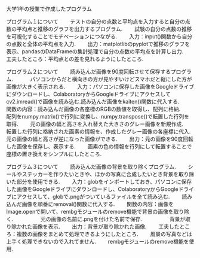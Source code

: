 大学1年の授業で作成したプログラム

プログラム１について　　
テストの自分の点数と平均点を入力すると自分の点数の平均点と推移のグラフを出力するプログラム.　　
試験の自分の点数の推移を可視化することでモチベーションにつながる.　　
入力：input()関数から自分の点数と全体の平均点を入力.　　
出力：matplotlibのpyplotで推移のグラフを表示、pandasのDataFrameの集計処理で自分の点数の平均点を計算し出力.　　
工夫したところ：平均点との差を見れるようにしたところ.　　


プログラム２について　　
読み込んだ画像を90度回転させて保存するプログラム.　　　
パソコンからだと横向きの方が見やすいけどスマホだと縦にした方が画像が大きく表示される.　　
入力：パソコンに保存した画像をGoogleドライブにダウンロードし、ColaboratoryからGoogleドライブにアクセスしてcv2.imread()で画像を読み込む.読み込んだ画像をkaiten()関数に代入する.　　
関数の内容：読み込んだ画像の各座標のRGBの数値を取得し、配列に格納.　　
　　　配列をnumpy.matrix()で行列に変換し、numpy.transpose()で転置した行列を取得.　　
      元の画像の幅と高さを入れ替えた大きさのグレー画像を新規作成.　　
      転置した行列に格納された画素の情報を、作成したグレー画像の各座標に代入.　　
      元の画像の幅と高さが逆になった画像ができる.　　
出力：元の画像を90度回転した画像を保存し、表示する.　　
画素の色の情報を行列にして転置することで座標の置き換えをシンプルにしたところ.　　


プログラム３について　　
読み込んだ画像の背景を取り除くプログラム.　　
シールやステッカーを作りたいときや、ほかの写真に合成したいとき背景を取り除いた部分を使用できる.　　
入力：globをインポートしておき、パソコンに保存した画像をGoogleドライブにダウンロードし、ColaboratoryからGoogleドライブにアクセスして、globで.pngがついているファイルを全て読み込む.　　
読み込んだ画像を順番にremoval()関数に代入する.　　
関数の内容：画像をImage.openで開いて、rembgモジュールのremove機能で背景の画像を取り除く.　　
　　　元の画像の名前に.pngを付けた名前で保存.　　
　　　背景が取り除かれた画像を表示.　　
出力：背景が取り除かれた画像.　　
工夫したところ：複数の画像をまとめて処理できるようにしたところ.　　
風景の写真などは上手く処理できないので入れてません.　　
rembgモジュールのremove機能を使用.　　
